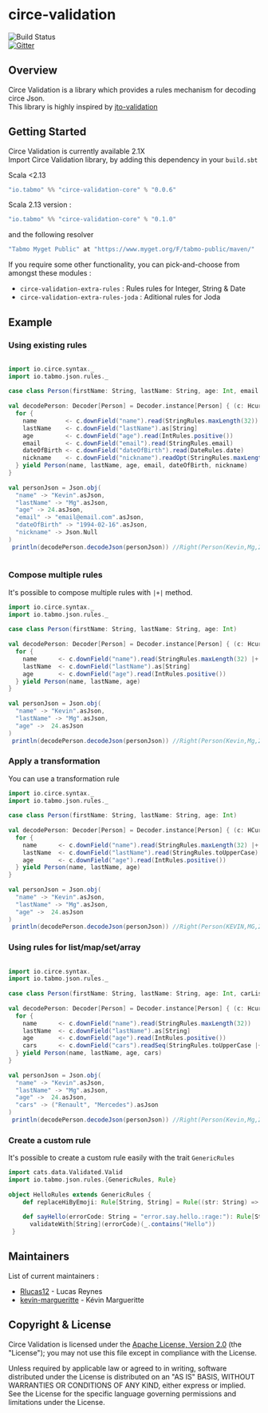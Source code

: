 
# circe-validation  
  
![Build Status](https://travis-ci.org/tabmo/circe-validation.svg?branch=master)  
[![Gitter](https://badges.gitter.im/tabmo/circe-validation.svg)](https://gitter.im/tabmo/circe-validation?utm_source=badge&utm_medium=badge&utm_campaign=pr-badge)  
  
## Overview  
Circe Validation is a library which provides a rules mechanism for decoding circe Json.  
This library is highly inspired by [jto-validation](https://github.com/jto/validation)  
  
## Getting Started  
  
Circe Validation is currently available 2.1X  
Import Circe Validation library, by adding this dependency in your `build.sbt`

Scala <2.13  
```scala  
"io.tabmo" %% "circe-validation-core" % "0.0.6"
```  
  
  Scala 2.13 version :
  
  ```scala  
  "io.tabmo" %% "circe-validation-core" % "0.1.0"
  ```  
and the following resolver  
  
```scala  
"Tabmo Myget Public" at "https://www.myget.org/F/tabmo-public/maven/"
```  
  
If you require some other functionality, you can pick-and-choose from amongst these modules :  
  
 - `circe-validation-extra-rules` : Rules rules for Integer, String & Date  
 - `circe-validation-extra-rules-joda` : Aditional rules for Joda  
  
## Example  
### Using existing rules  
  
```scala  
  
import io.circe.syntax._  
import io.tabmo.json.rules._  
  
case class Person(firstName: String, lastName: String, age: Int, email: String, dateOfBirth: Date, nickname: Option[String])  
  
val decodePerson: Decoder[Person] = Decoder.instance[Person] { (c: Hcursor) =>  
  for {
    name        <- c.downField("name").read(StringRules.maxLength(32))
    lastName    <- c.downField("lastName").as[String]
    age         <- c.downField("age").read(IntRules.positive())
    email       <- c.downField("email").read(StringRules.email)
    dateOfBirth <- c.downField("dateOfBirth").read(DateRules.date)
    nickname    <- c.downField("nickname").readOpt(StringRules.maxLength(32))
  } yield Person(name, lastName, age, email, dateOfBirth, nickname)
}  
  
val personJson = Json.obj(  
  "name" -> "Kevin".asJson,  
  "lastName" -> "Mg".asJson,  
  "age" -> 24.asJson,  
  "email" -> "email@email.com".asJson,  
  "dateOfBirth" -> "1994-02-16".asJson,
  "nickname" -> Json.Null  
)  
 println(decodePerson.decodeJson(personJson)) //Right(Person(Kevin,Mg,24,email@email.com,Wed Feb 16 00:00:00 CET 1994, None))  
  
```  
### Compose multiple rules  
  
It's possible to compose multiple rules with `|+|` method.  
```scala  
import io.circe.syntax._  
import io.tabmo.json.rules._  
  
case class Person(firstName: String, lastName: String, age: Int)  
  
val decodePerson: Decoder[Person] = Decoder.instance[Person] { (c: Hcursor) =>  
  for {  
    name      <- c.downField("name").read(StringRules.maxLength(32) |+| StringRules.isNotEmpty())  
    lastName  <- c.downField("lastName").as[String]  
    age       <- c.downField("age").read(IntRules.positive())  
  } yield Person(name, lastName, age)  
}  
  
val personJson = Json.obj(  
  "name" -> "Kevin".asJson,  
  "lastName" -> "Mg".asJson,  
  "age" ->  24.asJson  
)  
 println(decodePerson.decodeJson(personJson)) //Right(Person(Kevin,Mg,24))  
```  
### Apply a transformation  
  
You can use a transformation rule  
```scala  
import io.circe.syntax._  
import io.tabmo.json.rules._  
  
case class Person(firstName: String, lastName: String, age: Int)  
  
val decodePerson: Decoder[Person] = Decoder.instance[Person] { (c: HCursor) =>  
  for {  
    name      <- c.downField("name").read(StringRules.maxLength(32) |+| StringRules.toUpperCase())  
    lastName  <- c.downField("lastName").read(StringRules.toUpperCase)  
    age       <- c.downField("age").read(IntRules.positive())  
  } yield Person(name, lastName, age)  
}  
  
val personJson = Json.obj(  
  "name" -> "Kevin".asJson,  
  "lastName" -> "Mg".asJson,  
  "age" ->  24.asJson  
)  
 println(decodePerson.decodeJson(personJson)) //Right(Person(KEVIN,MG,24))  
 ```  
  
### Using rules for list/map/set/array  
```scala  
  
import io.circe.syntax._  
import io.tabmo.json.rules._  
  
case class Person(firstName: String, lastName: String, age: Int, carList: Seq[String])  
  
val decodePerson: Decoder[Person] = Decoder.instance[Person] { (c: Hcursor) =>  
  for {  
    name      <- c.downField("name").read(StringRules.maxLength(32))  
    lastName  <- c.downField("lastName").as[String]  
    age       <- c.downField("age").read(IntRules.positive())  
    cars      <- c.downField("cars").readSeq(StringRules.toUpperCase |+| StringRules.maxLength(32))  
  } yield Person(name, lastName, age, cars)  
}  
  
val personJson = Json.obj(  
  "name" -> "Kevin".asJson,  
  "lastName" -> "Mg".asJson,  
  "age" ->  24.asJson,  
  "cars" -> ("Renault", "Mercedes").asJson  
)  
 println(decodePerson.decodeJson(personJson)) //Right(Person(Kevin,Mg,24,List(RENAULT, MERCEDES)))  
```  
  
### Create a custom rule  
It's possible to create a custom rule easily with the trait `GenericRules`  
```scala  
import cats.data.Validated.Valid  
import io.tabmo.json.rules.{GenericRules, Rule}  
  
object HelloRules extends GenericRules {  
    def replaceHiByEmoji: Rule[String, String] = Rule((str: String) => { Valid(str.replaceAll("Hi", ":wave:")) })  
  
    def sayHello(errorCode: String = "error.say.hello.:rage:"): Rule[String, String] =  
      validateWith[String](errorCode)(_.contains("Hello"))  
 }  
```  
  
## Maintainers  
List of current maintainers :  
  
 - [Rlucas12](https://github.com/Rlucas12) - Lucas Reynes  
 - [kevin-margueritte](https://github.com/kevin-margueritte) - Kévin Margueritte  
  
## Copyright & License  
  
Circe Validation is licensed under the [Apache License, Version 2.0](http://www.apache.org/licenses/LICENSE-2.0) (the "License"); you may not use this file except in compliance with the License.   
  
Unless required by applicable law or agreed to in writing, software distributed under the License is distributed on an "AS IS" BASIS, WITHOUT WARRANTIES OR CONDITIONS OF ANY KIND, either express or implied. See the License for the specific language governing permissions and limitations under the License.
